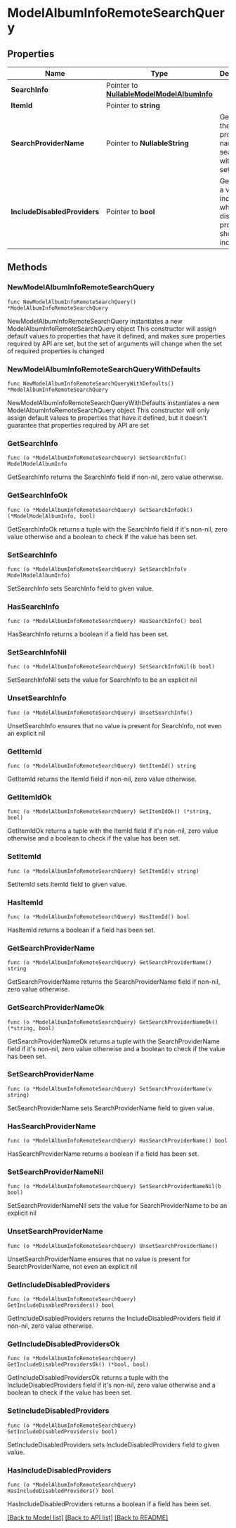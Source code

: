 # ModelAlbumInfoRemoteSearchQuery

## Properties

Name | Type | Description | Notes
------------ | ------------- | ------------- | -------------
**SearchInfo** | Pointer to [**NullableModelModelAlbumInfo**](ModelAlbumInfo.md) |  | [optional] 
**ItemId** | Pointer to **string** |  | [optional] 
**SearchProviderName** | Pointer to **NullableString** | Gets or sets the provider name to search within if set. | [optional] 
**IncludeDisabledProviders** | Pointer to **bool** | Gets or sets a value indicating whether disabled providers should be included. | [optional] 

## Methods

### NewModelAlbumInfoRemoteSearchQuery

`func NewModelAlbumInfoRemoteSearchQuery() *ModelAlbumInfoRemoteSearchQuery`

NewModelAlbumInfoRemoteSearchQuery instantiates a new ModelAlbumInfoRemoteSearchQuery object
This constructor will assign default values to properties that have it defined,
and makes sure properties required by API are set, but the set of arguments
will change when the set of required properties is changed

### NewModelAlbumInfoRemoteSearchQueryWithDefaults

`func NewModelAlbumInfoRemoteSearchQueryWithDefaults() *ModelAlbumInfoRemoteSearchQuery`

NewModelAlbumInfoRemoteSearchQueryWithDefaults instantiates a new ModelAlbumInfoRemoteSearchQuery object
This constructor will only assign default values to properties that have it defined,
but it doesn't guarantee that properties required by API are set

### GetSearchInfo

`func (o *ModelAlbumInfoRemoteSearchQuery) GetSearchInfo() ModelModelAlbumInfo`

GetSearchInfo returns the SearchInfo field if non-nil, zero value otherwise.

### GetSearchInfoOk

`func (o *ModelAlbumInfoRemoteSearchQuery) GetSearchInfoOk() (*ModelModelAlbumInfo, bool)`

GetSearchInfoOk returns a tuple with the SearchInfo field if it's non-nil, zero value otherwise
and a boolean to check if the value has been set.

### SetSearchInfo

`func (o *ModelAlbumInfoRemoteSearchQuery) SetSearchInfo(v ModelModelAlbumInfo)`

SetSearchInfo sets SearchInfo field to given value.

### HasSearchInfo

`func (o *ModelAlbumInfoRemoteSearchQuery) HasSearchInfo() bool`

HasSearchInfo returns a boolean if a field has been set.

### SetSearchInfoNil

`func (o *ModelAlbumInfoRemoteSearchQuery) SetSearchInfoNil(b bool)`

 SetSearchInfoNil sets the value for SearchInfo to be an explicit nil

### UnsetSearchInfo
`func (o *ModelAlbumInfoRemoteSearchQuery) UnsetSearchInfo()`

UnsetSearchInfo ensures that no value is present for SearchInfo, not even an explicit nil
### GetItemId

`func (o *ModelAlbumInfoRemoteSearchQuery) GetItemId() string`

GetItemId returns the ItemId field if non-nil, zero value otherwise.

### GetItemIdOk

`func (o *ModelAlbumInfoRemoteSearchQuery) GetItemIdOk() (*string, bool)`

GetItemIdOk returns a tuple with the ItemId field if it's non-nil, zero value otherwise
and a boolean to check if the value has been set.

### SetItemId

`func (o *ModelAlbumInfoRemoteSearchQuery) SetItemId(v string)`

SetItemId sets ItemId field to given value.

### HasItemId

`func (o *ModelAlbumInfoRemoteSearchQuery) HasItemId() bool`

HasItemId returns a boolean if a field has been set.

### GetSearchProviderName

`func (o *ModelAlbumInfoRemoteSearchQuery) GetSearchProviderName() string`

GetSearchProviderName returns the SearchProviderName field if non-nil, zero value otherwise.

### GetSearchProviderNameOk

`func (o *ModelAlbumInfoRemoteSearchQuery) GetSearchProviderNameOk() (*string, bool)`

GetSearchProviderNameOk returns a tuple with the SearchProviderName field if it's non-nil, zero value otherwise
and a boolean to check if the value has been set.

### SetSearchProviderName

`func (o *ModelAlbumInfoRemoteSearchQuery) SetSearchProviderName(v string)`

SetSearchProviderName sets SearchProviderName field to given value.

### HasSearchProviderName

`func (o *ModelAlbumInfoRemoteSearchQuery) HasSearchProviderName() bool`

HasSearchProviderName returns a boolean if a field has been set.

### SetSearchProviderNameNil

`func (o *ModelAlbumInfoRemoteSearchQuery) SetSearchProviderNameNil(b bool)`

 SetSearchProviderNameNil sets the value for SearchProviderName to be an explicit nil

### UnsetSearchProviderName
`func (o *ModelAlbumInfoRemoteSearchQuery) UnsetSearchProviderName()`

UnsetSearchProviderName ensures that no value is present for SearchProviderName, not even an explicit nil
### GetIncludeDisabledProviders

`func (o *ModelAlbumInfoRemoteSearchQuery) GetIncludeDisabledProviders() bool`

GetIncludeDisabledProviders returns the IncludeDisabledProviders field if non-nil, zero value otherwise.

### GetIncludeDisabledProvidersOk

`func (o *ModelAlbumInfoRemoteSearchQuery) GetIncludeDisabledProvidersOk() (*bool, bool)`

GetIncludeDisabledProvidersOk returns a tuple with the IncludeDisabledProviders field if it's non-nil, zero value otherwise
and a boolean to check if the value has been set.

### SetIncludeDisabledProviders

`func (o *ModelAlbumInfoRemoteSearchQuery) SetIncludeDisabledProviders(v bool)`

SetIncludeDisabledProviders sets IncludeDisabledProviders field to given value.

### HasIncludeDisabledProviders

`func (o *ModelAlbumInfoRemoteSearchQuery) HasIncludeDisabledProviders() bool`

HasIncludeDisabledProviders returns a boolean if a field has been set.


[[Back to Model list]](../README.md#documentation-for-models) [[Back to API list]](../README.md#documentation-for-api-endpoints) [[Back to README]](../README.md)


